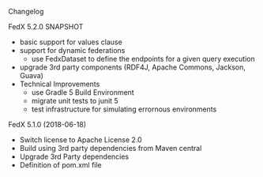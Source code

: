 Changelog

FedX 5.2.0 SNAPSHOT
 * basic support for values clause
 * support for dynamic federations
   - use FedxDataset to define the endpoints for a given query execution
 * upgrade 3rd party components
   (RDF4J, Apache Commons, Jackson, Guava)
 * Technical Improvements
   - use Gradle 5 Build Environment
   - migrate unit tests to junit 5
   - test infrastructure for simulating errornous environments

FedX 5.1.0 (2018-06-18)
 * Switch license to Apache License 2.0
 * Build using 3rd party dependencies from Maven central
 * Upgrade 3rd Party dependencies
 * Definition of pom.xml file